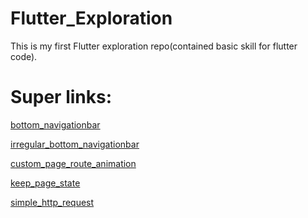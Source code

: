 # Flutter_Exploration
This is my first Flutter exploration repo(contained basic skill for flutter code).

# Super links:

[bottom_navigationbar][bottom_navigationbar]

[irregular_bottom_navigationbar][irregular_bottom_navigationbar]

[custom_page_route_animation][custom_page_route_animation]

[keep_page_state][keep_page_state]

[simple_http_request][simple_http_request]


  [bottom_navigationbar]: <https://github.com/der1598c/Flutter_Exploration/tree/master/demo_bottom_navigationbar>
  [irregular_bottom_navigationbar]: <https://github.com/der1598c/Flutter_Exploration/tree/master/demo_irregular_bottom_navigationbar>
  [custom_page_route_animation]: <https://github.com/der1598c/Flutter_Exploration/tree/master/custom_page_route_animation>
  [keep_page_state]: <https://github.com/der1598c/Flutter_Exploration/tree/master/keep_page_state>
  [simple_http_request]: <https://github.com/der1598c/Flutter_Exploration/tree/master/simple_http_request>
